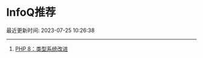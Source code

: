 # InfoQ推荐

最近更新时间: 2023-07-25 10:26:38

--- 
1. [PHP 8：类型系统改进](https://www.infoq.cn/article/syFMveVDuy7UdOUCG7Cl) 

